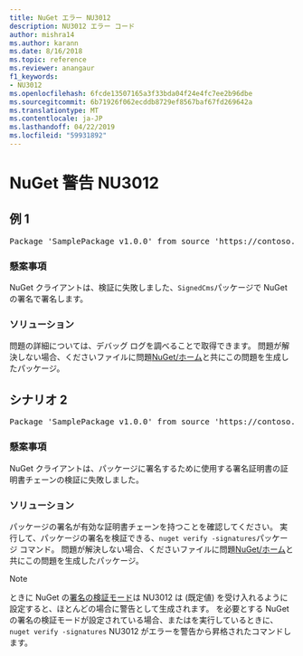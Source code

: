 ```yaml
---
title: NuGet エラー NU3012
description: NU3012 エラー コード
author: mishra14
ms.author: karann
ms.date: 8/16/2018
ms.topic: reference
ms.reviewer: anangaur
f1_keywords:
- NU3012
ms.openlocfilehash: 6fcde13507165a3f33bda04f24e4fc7ee2b96dbe
ms.sourcegitcommit: 6b71926f062ecddb8729ef8567baf67fd269642a
ms.translationtype: MT
ms.contentlocale: ja-JP
ms.lasthandoff: 04/22/2019
ms.locfileid: "59931892"
---
```

# <a name="nuget-warning-nu3012"></a>NuGet 警告 NU3012

## <a name="scenario-1"></a>例 1

<pre>Package 'SamplePackage v1.0.0' from source 'https://contoso.com/index.json': The primary signature validation failed.</pre>

### <a name="issue"></a>懸案事項

NuGet クライアントは、検証に失敗しました、`SignedCms`パッケージで NuGet の署名で署名します。


### <a name="solution"></a>ソリューション

問題の詳細については、デバッグ ログを調べることで取得できます。 問題が解決しない場合、くださいファイルに問題[NuGet/ホーム](https://github.com/NuGet/Home/issues)と共にこの問題を生成したパッケージ。



## <a name="scenario-2"></a>シナリオ 2

<pre>Package 'SamplePackage v1.0.0' from source 'https://contoso.com/index.json': The primary signature found a chain building issue:  A certificate chain processed, but terminated in a root certificate which is not trusted by the trust provider.</pre>

### <a name="issue"></a>懸案事項

NuGet クライアントは、パッケージに署名するために使用する署名証明書の証明書チェーンの検証に失敗しました。


### <a name="solution"></a>ソリューション

パッケージの署名が有効な証明書チェーンを持つことを確認してください。 実行して、パッケージの署名を検証できる、`nuget verify -signatures`パッケージ コマンド。 問題が解決しない場合、くださいファイルに問題[NuGet/ホーム](https://github.com/NuGet/Home/issues)と共にこの問題を生成したパッケージ。


> [!Note]
> ときに NuGet の[署名の検証モード](https://docs.microsoft.com/en-us/nuget/consume-packages/installing-signed-packages#configure-package-signature-requirements)は NU3012 は (既定値) を受け入れるように設定すると、ほとんどの場合に警告として生成されます。 を必要とする NuGet の署名の検証モードが設定されている場合、またはを実行しているときに、 `nuget verify -signatures` NU3012 がエラーを警告から昇格されたコマンドします。 

